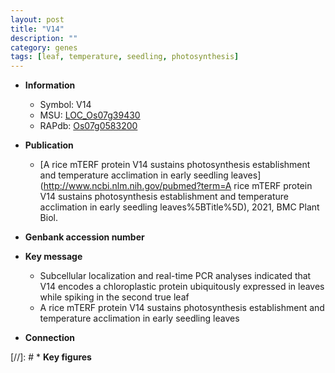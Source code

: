 ```yaml
---
layout: post
title: "V14"
description: ""
category: genes
tags: [leaf, temperature, seedling, photosynthesis]
---
```


* **Information**  
    + Symbol: V14  
    + MSU: [LOC_Os07g39430](http://rice.uga.edu/cgi-bin/ORF_infopage.cgi?orf=LOC_Os07g39430)  
    + RAPdb: [Os07g0583200](https://rapdb.dna.affrc.go.jp/locus/?name=Os07g0583200)  

* **Publication**  
    + [A rice mTERF protein V14 sustains photosynthesis establishment and temperature acclimation in early seedling leaves](http://www.ncbi.nlm.nih.gov/pubmed?term=A rice mTERF protein V14 sustains photosynthesis establishment and temperature acclimation in early seedling leaves%5BTitle%5D), 2021, BMC Plant Biol.

* **Genbank accession number**  

* **Key message**  
    + Subcellular localization and real-time PCR analyses indicated that V14 encodes a chloroplastic protein ubiquitously expressed in leaves while spiking in the second true leaf
    + A rice mTERF protein V14 sustains photosynthesis establishment and temperature acclimation in early seedling leaves

* **Connection**  

[//]: # * **Key figures**  


